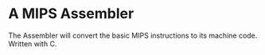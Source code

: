 # A MIPS Assembler
 The Assembler will convert the basic MIPS instructions to its machine code. Written with C.
